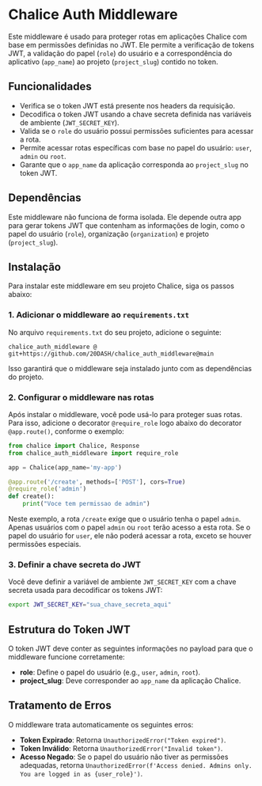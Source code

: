 # Chalice Auth Middleware

Este middleware é usado para proteger rotas em aplicações Chalice com base em permissões definidas no JWT. Ele permite a verificação de tokens JWT, a validação do papel (`role`) do usuário e a correspondência do aplicativo (`app_name`) ao projeto (`project_slug`) contido no token.

## Funcionalidades

- Verifica se o token JWT está presente nos headers da requisição.
- Decodifica o token JWT usando a chave secreta definida nas variáveis de ambiente (`JWT_SECRET_KEY`).
- Valida se o `role` do usuário possui permissões suficientes para acessar a rota.
- Permite acessar rotas específicas com base no papel do usuário: `user`, `admin` ou `root`.
- Garante que o `app_name` da aplicação corresponda ao `project_slug` no token JWT.

## Dependências

Este middleware não funciona de forma isolada. Ele depende outra app para gerar tokens JWT que contenham as informações de login, como o papel do usuário (`role`), organização (`organization`) e projeto (`project_slug`).

## Instalação

Para instalar este middleware em seu projeto Chalice, siga os passos abaixo:

### 1. Adicionar o middleware ao `requirements.txt`

No arquivo `requirements.txt` do seu projeto, adicione o seguinte:

```plaintext
chalice_auth_middleware @ git+https://github.com/20DASH/chalice_auth_middleware@main
```

Isso garantirá que o middleware seja instalado junto com as dependências do projeto.

### 2. Configurar o middleware nas rotas

Após instalar o middleware, você pode usá-lo para proteger suas rotas. Para isso, adicione o decorator `@require_role` logo abaixo do decorator `@app.route()`, conforme o exemplo:

```python
from chalice import Chalice, Response
from chalice_auth_middleware import require_role

app = Chalice(app_name='my-app')

@app.route('/create', methods=['POST'], cors=True)
@require_role('admin')
def create():
    print("Voce tem permissao de admin")
```

Neste exemplo, a rota `/create` exige que o usuário tenha o papel `admin`. Apenas usuários com o papel `admin` ou `root` terão acesso a esta rota. Se o papel do usuário for `user`, ele não poderá acessar a rota, exceto se houver permissões especiais.

### 3. Definir a chave secreta do JWT

Você deve definir a variável de ambiente `JWT_SECRET_KEY` com a chave secreta usada para decodificar os tokens JWT:

```bash
export JWT_SECRET_KEY="sua_chave_secreta_aqui"
```

## Estrutura do Token JWT

O token JWT deve conter as seguintes informações no payload para que o middleware funcione corretamente:

- **role**: Define o papel do usuário (e.g., `user`, `admin`, `root`).
- **project_slug**: Deve corresponder ao `app_name` da aplicação Chalice.

## Tratamento de Erros

O middleware trata automaticamente os seguintes erros:

- **Token Expirado**: Retorna `UnauthorizedError("Token expired")`.
- **Token Inválido**: Retorna `UnauthorizedError("Invalid token")`.
- **Acesso Negado**: Se o papel do usuário não tiver as permissões adequadas, retorna `UnauthorizedError(f'Access denied. Admins only. You are logged in as {user_role}')`.
